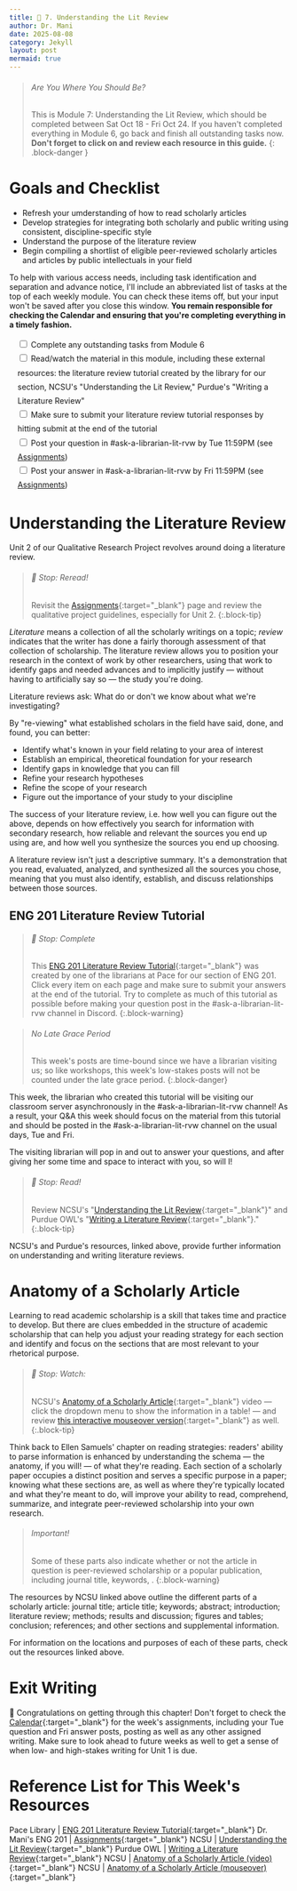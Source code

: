 ```yaml
---
title: 📖 7. Understanding the Lit Review
author: Dr. Mani
date: 2025-08-08
category: Jekyll
layout: post
mermaid: true
---
```


> ###### Are You Where You Should Be?
> This is Module 7: Understanding the Lit Review, which should be completed between Sat Oct 18 - Fri Oct 24. If you haven't completed everything in Module 6, go back and finish all outstanding tasks now. **Don't forget to click on and review each resource in this guide.**
{: .block-danger }

# Goals and Checklist

- Refresh your umderstanding of how to read scholarly articles
- Develop strategies for integrating both scholarly and public writing using consistent, discipline-specific style
- Understand the purpose of the literature review
- Begin compiling a shortlist of eligible peer-reviewed scholarly articles and articles by public intellectuals in your field

To help with various access needs, including task identification and separation and advance notice, I'll include an abbreviated list of tasks at the top of each weekly module. You can check these items off, but your input won't be saved after you close this window. **You remain responsible for checking the Calendar and ensuring that you're completing everything in a timely fashion.**

<div style="margin:15px; line-height:1.8em;">
<div>
    <input type="checkbox" name="uchk">
    <label for="chk">Complete any outstanding tasks from Module 6</label>
</div>
<div>
  <input type="checkbox" name="uchk">
  <label for="uchk">Read/watch the material in this module, including these external resources: the literature review tutorial created by the library for our section, NCSU's "Understanding the Lit Review," Purdue's "Writing a Literature Review"</label>
</div>
<div>
  <input type="checkbox" name="uchk">
  <label for="uchk">Make sure to submit your literature review tutorial responses by hitting submit at the end of the tutorial</label>
</div>
<div>
  <input type="checkbox" name="uchk">
  <label for="uchk">Post your question in #ask-a-librarian-lit-rvw by Tue 11:59PM (see <a href="https://visforvali.github.io/eng201-oer/pages/assignments/">Assignments</a>)</label>
</div>
<div>
  <input type="checkbox" name="uchk">
  <label for="uchk">Post your answer in #ask-a-librarian-lit-rvw by Fri 11:59PM (see <a href="https://visforvali.github.io/eng201-oer/pages/assignments/">Assignments</a>)</label>
</div>
</div>

# Understanding the Literature Review

Unit 2 of our Qualitative Research Project revolves around doing a literature review. 

> ###### 🛑 Stop: Reread!
> Revisit the [Assignments](/pages/assignments.md){:target="_blank"} page and review the qualitative project guidelines, especially for Unit 2.
{:.block-tip}

*Literature* means a collection of all the scholarly writings on a topic; *review* indicates that the writer has done a fairly thorough assessment of that collection of scholarship. The literature review allows you to position your research in the context of work by other researchers, using that work to identify gaps and needed advances and to implicitly justify &mdash; without having to artificially say so &mdash; the study you're doing.

Literature reviews ask: What do or don't we know about what we're investigating? 

By "re-viewing" what established scholars in the field have said, done, and found, you can better: 

- Identify what's known in your field relating to your area of interest
- Establish an empirical, theoretical foundation for your research
- Identify gaps in knowledge that you can fill
- Refine your research hypotheses
- Refine the scope of your research
- Figure out the importance of your study to your discipline

The success of your literature review, i.e. how well you can figure out the above, depends on how effectively you search for information with secondary research, how reliable and relevant the sources you end up using are, and how well you synthesize the sources you end up choosing.
    
A literature review isn't just a descriptive summary. It's a demonstration that you read, evaluated, analyzed, and synthesized all the sources you chose, meaning that you must also identify, establish, and discuss relationships between those sources.

## ENG 201 Literature Review Tutorial

> ###### 🛑 Stop: Complete
> This [ENG 201 Literature Review Tutorial](https://pace.libwizard.com/f/eng201researchonline25){:target="_blank"} was created by one of the librarians at Pace for our section of ENG 201. Click every item on each page and make sure to submit your answers at the end of the tutorial. Try to complete as much of this tutorial as possible before making your question post in the #ask-a-librarian-lit-rvw channel in Discord.
{:.block-warning}

> ###### No Late Grace Period
> This week's posts are time-bound since we have a librarian visiting us; so like workshops, this week's low-stakes posts will not be counted under the late grace period.
{:.block-danger}

This week, the librarian who created this tutorial will be visiting our classroom server asynchronously in the #ask-a-librarian-lit-rvw channel! As a result, your Q&A this week should focus on the material from this tutorial and should be posted in the #ask-a-librarian-lit-rvw channel on the usual days, Tue and Fri.

The visiting librarian will pop in and out to answer your questions, and after giving her some time and space to interact with you, so will I!

> ###### 🛑 Stop: Read!
> Review NCSU's "[Understanding the Lit Review](https://www.lib.ncsu.edu/videos/literature-reviews-overview-graduate-students){:target="_blank"}" and Purdue OWL's "[Writing a Literature Review](https://owl.purdue.edu/owl/research_and_citation/conducting_research/writing_a_literature_review.html){:target="_blank"}."
{:.block-tip}

NCSU's and Purdue's resources, linked above, provide further information on understanding and writing literature reviews.

# Anatomy of a Scholarly Article

Learning to read academic scholarship is a skill that takes time and practice to develop. But there are clues embedded in the structure of academic scholarship that can help you adjust your reading strategy for each section and identify and focus on the sections that are most relevant to your rhetorical purpose.

> ###### 🛑 Stop: Watch:
> NCSU's [Anatomy of a Scholarly Article](https://www.lib.ncsu.edu/tutorials/scholarly-articles){:target="_blank"} video &mdash; click the dropdown menu to show the information in a table! &mdash; and review [this interactive mouseover version](https://www.lib.ncsu.edu/tutorials/scholarly-articles/archive/){:target="_blank"} as well.
{:.block-tip}

Think back to Ellen Samuels' chapter on reading strategies: readers' ability to parse information is enhanced by understanding the schema &mdash; the anatomy, if you will! &mdash; of what they're reading. Each section of a scholarly paper occupies a distinct position and serves a specific purpose in a paper; knowing what these sections are, as well as where they're typically located and what they're meant to do, will improve your ability to read, comprehend, summarize, and integrate peer-reviewed scholarship into your own research.

> ###### Important!
> Some of these parts also indicate whether or not the article in question is peer-reviewed scholarship or a popular publication, including journal title, keywords, . 
{:.block-warning}

The resources by NCSU linked above outline the different parts of a scholarly article: journal title; article title; keywords; abstract; introduction; literature review; methods; results and discussion; figures and tables; conclusion; references; and other sections and supplemental information. 

For information on the locations and purposes of each of these parts, check out the resources linked above. 

# Exit Writing

🥳 Congratulations on getting through this chapter! Don't forget to check the [Calendar](https://visforvali.github.io/eng201-oer/){:target="_blank"} for the week's assignments, including your Tue question and Fri answer posts, posting as well as any other assigned writing. Make sure to look ahead to future weeks as well to get a sense of when low- and high-stakes writing for Unit 1 is due.

# Reference List for This Week's Resources

Pace Library | [ENG 201 Literature Review Tutorial](https://pace.libwizard.com/f/eng201researchonline25){:target="_blank"}
Dr. Mani's ENG 201 | [Assignments](/pages/assignments.md){:target="_blank"} 
NCSU | [Understanding the Lit Review](https://www.lib.ncsu.edu/videos/literature-reviews-overview-graduate-students){:target="_blank"}
Purdue OWL | [Writing a Literature Review](https://owl.purdue.edu/owl/research_and_citation/conducting_research/writing_a_literature_review.html){:target="_blank"}
NCSU | [Anatomy of a Scholarly Article (video)](https://www.lib.ncsu.edu/tutorials/scholarly-articles){:target="_blank"}
NCSU | [Anatomy of a Scholarly Article (mouseover)](https://www.lib.ncsu.edu/tutorials/scholarly-articles/archive/){:target="_blank"}